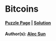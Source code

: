 # Bitcoins

#### [Puzzle Page](1.2-p.pdf) | [Solution](1.2.pdf)
#### Author(s): [Alec Sun](../../../../search.html?q=Alec+Sun)

